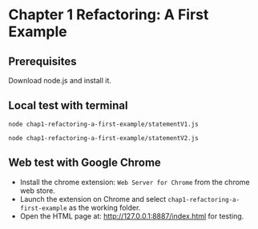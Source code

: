 # Chapter 1 Refactoring: A First Example

## Prerequisites

Download node.js and install it.

## Local test with terminal

```
node chap1-refactoring-a-first-example/statementV1.js

node chap1-refactoring-a-first-example/statementV2.js
```

## Web test with Google Chrome

* Install the chrome extension: `Web Server for Chrome` from the chrome web store.
* Launch the extension on Chrome and select `chap1-refactoring-a-first-example` as the working folder.
* Open the HTML page at: http://127.0.0.1:8887/index.html for testing.
